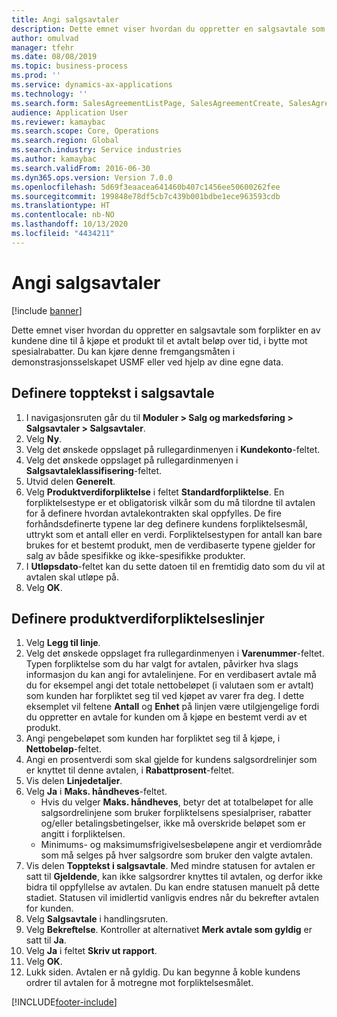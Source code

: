 ```yaml
---
title: Angi salgsavtaler
description: Dette emnet viser hvordan du oppretter en salgsavtale som forplikter en av kundene dine til å kjøpe et produkt til et avtalt beløp over tid, i bytte mot spesialrabatter.
author: omulvad
manager: tfehr
ms.date: 08/08/2019
ms.topic: business-process
ms.prod: ''
ms.service: dynamics-ax-applications
ms.technology: ''
ms.search.form: SalesAgreementListPage, SalesAgreementCreate, SalesAgreement, InventItemIdLookupSimple, AgreementConfirmRunForm, SrsReportViewerForm, SalesAgreementCustomerReferencesPart
audience: Application User
ms.reviewer: kamaybac
ms.search.scope: Core, Operations
ms.search.region: Global
ms.search.industry: Service industries
ms.author: kamaybac
ms.search.validFrom: 2016-06-30
ms.dyn365.ops.version: Version 7.0.0
ms.openlocfilehash: 5d69f3eaacea641460b407c1456ee50600262fee
ms.sourcegitcommit: 199848e78df5cb7c439b001bdbe1ece963593cdb
ms.translationtype: HT
ms.contentlocale: nb-NO
ms.lasthandoff: 10/13/2020
ms.locfileid: "4434211"
---
```

# <a name="enter-sales-agreements"></a>Angi salgsavtaler

[!include [banner](../../includes/banner.md)]

Dette emnet viser hvordan du oppretter en salgsavtale som forplikter en av kundene dine til å kjøpe et produkt til et avtalt beløp over tid, i bytte mot spesialrabatter. Du kan kjøre denne fremgangsmåten i demonstrasjonsselskapet USMF eller ved hjelp av dine egne data.


## <a name="set-up-sales-agreement-header"></a>Definere topptekst i salgsavtale
1. I navigasjonsruten går du til **Moduler > Salg og markedsføring > Salgsavtaler > Salgsavtaler**.
2. Velg **Ny**.
3. Velg det ønskede oppslaget på rullegardinmenyen i **Kundekonto**-feltet.
4. Velg det ønskede oppslaget på rullegardinmenyen i **Salgsavtaleklassifisering**-feltet.
5. Utvid delen **Generelt**.
6. Velg **Produktverdiforpliktelse** i feltet **Standardforpliktelse**. En forpliktelsestype er et obligatorisk vilkår som du må tilordne til avtalen for å definere hvordan avtalekontrakten skal oppfylles. De fire forhåndsdefinerte typene lar deg definere kundens forpliktelsesmål, uttrykt som et antall eller en verdi. Forpliktelsestypen for antall kan bare brukes for et bestemt produkt, men de verdibaserte typene gjelder for salg av både spesifikke og ikke-spesifikke produkter.  
7. I **Utløpsdato**-feltet kan du sette datoen til en fremtidig dato som du vil at avtalen skal utløpe på.
8. Velg **OK**.

## <a name="set-up-product-value-commitment-lines"></a>Definere produktverdiforpliktelseslinjer
1. Velg **Legg til linje**.
2. Velg det ønskede oppslaget fra rullegardinmenyen i **Varenummer**-feltet. Typen forpliktelse som du har valgt for avtalen, påvirker hva slags informasjon du kan angi for avtalelinjene. For en verdibasert avtale må du for eksempel angi det totale nettobeløpet (i valutaen som er avtalt) som kunden har forpliktet seg til ved kjøpet av varer fra deg. I dette eksemplet vil feltene **Antall** og **Enhet** på linjen være utilgjengelige fordi du oppretter en avtale for kunden om å kjøpe en bestemt verdi av et produkt.   
3. Angi pengebeløpet som kunden har forpliktet seg til å kjøpe, i **Nettobeløp**-feltet.
4. Angi en prosentverdi som skal gjelde for kundens salgsordrelinjer som er knyttet til denne avtalen, i **Rabattprosent**-feltet.
5. Vis delen **Linjedetaljer**.
6. Velg **Ja** i **Maks. håndheves**-feltet.
    - Hvis du velger **Maks. håndheves**, betyr det at totalbeløpet for alle salgsordrelinjene som bruker forpliktelsens spesialpriser, rabatter og/eller betalingsbetingelser, ikke må overskride beløpet som er angitt i forpliktelsen.  
    - Minimums- og maksimumsfrigivelsesbeløpene angir et verdiområde som må selges på hver salgsordre som bruker den valgte avtalen.   
7. Vis delen **Topptekst i salgsavtale**. Med mindre statusen for avtalen er satt til **Gjeldende**, kan ikke salgsordrer knyttes til avtalen, og derfor ikke bidra til oppfyllelse av avtalen. Du kan endre statusen manuelt på dette stadiet. Statusen vil imidlertid vanligvis endres når du bekrefter avtalen for kunden.  
8. Velg **Salgsavtale** i handlingsruten.
9. Velg **Bekreftelse**. Kontroller at alternativet **Merk avtale som gyldig** er satt til **Ja**.  
10. Velg **Ja** i feltet **Skriv ut rapport**.
11. Velg **OK**.
12. Lukk siden. Avtalen er nå gyldig. Du kan begynne å koble kundens ordrer til avtalen for å motregne mot forpliktelsesmålet.  



[!INCLUDE[footer-include](../../../includes/footer-banner.md)]